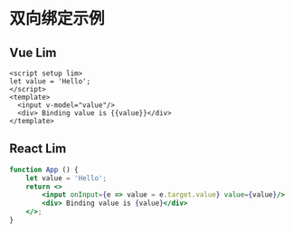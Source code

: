 <!--
 * @Author: chenzhongsheng
 * @Date: 2024-07-17 17:38:36
 * @Description: Coding something
-->
# 双向绑定示例

## Vue Lim

<CodeBox name="Vue Binding" :is-vue="true"/>

```vue
<script setup lim>
let value = 'Hello';
</script>
<template>
  <input v-model="value"/>
  <div> Binding value is {{value}}</div>
</template>
```

## React Lim

<CodeBox name="React Binding"/>

```jsx
function App () {
    let value = 'Hello';
    return <>
        <input onInput={e => value = e.target.value} value={value}/>
        <div> Binding value is {value}</div>
    </>;
}
```